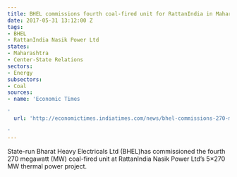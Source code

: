 ```yaml
---
title: BHEL commissions fourth coal-fired unit for RattanIndia in Maharashtra
date: 2017-05-31 13:12:00 Z
tags:
- BHEL
- RattanIndia Nasik Power Ltd
states:
- Maharashtra
- Center-State Relations
sectors:
- Energy
subsectors:
- Coal
sources:
- name: 'Economic Times

'
  url: 'http://economictimes.indiatimes.com/news/bhel-commissions-270-mw-thermal-unit-in-nashik-district-of-maharashtra-/articleshow/58838003.cms

'
---
```


State-run Bharat Heavy Electricals Ltd (BHEL)has commissioned the fourth 270 megawatt (MW) coal-fired unit at RattanIndia Nasik Power Ltd’s 5×270 MW thermal power project.
